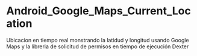 # Android_Google_Maps_Current_Location
 Ubicacion en tiempo real monstrando la latidud y longitud usando Google Maps y la libreria de solicitud de permisos en tiempo de ejecución Dexter

